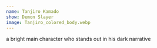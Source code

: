 ```yaml
---
name: Tanjiro Kamado
show: Demon Slayer
image: Tanjiro_colored_body.webp
---
```

a bright main character who stands out in his dark narrative

